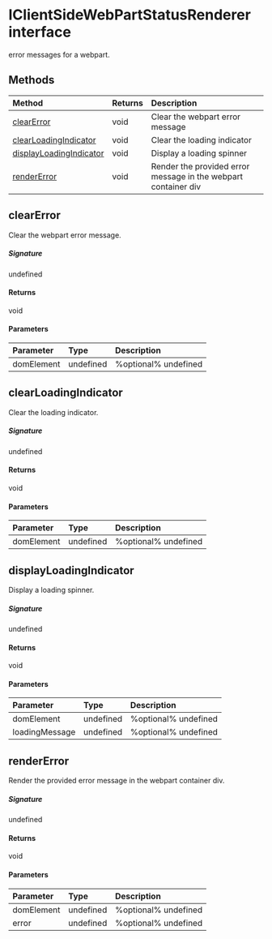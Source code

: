 # IClientSideWebPartStatusRenderer interface

error messages for a webpart.






## Methods

| Method	   |  Returns	| Description|
|:-------------|:-------|:-----------|
|[clearError](#clearerror)      |  void | Clear the webpart error message |
|[clearLoadingIndicator](#clearloadingindicator)      |  void | Clear the loading indicator |
|[displayLoadingIndicator](#displayloadingindicator)      |  void | Display a loading spinner |
|[renderError](#rendererror)      |  void | Render the provided error message in the webpart container div |



## clearError

Clear the webpart error message.

##### Signature
undefined

#### Returns
 void

#### Parameters


| Parameter	   | Type    | Description |
|:-------------|:---------------|:------------|
| domElement     | undefined | %optional% undefined |


## clearLoadingIndicator

Clear the loading indicator.

##### Signature
undefined

#### Returns
 void

#### Parameters


| Parameter	   | Type    | Description |
|:-------------|:---------------|:------------|
| domElement     | undefined | %optional% undefined |


## displayLoadingIndicator

Display a loading spinner.

##### Signature
undefined

#### Returns
 void

#### Parameters


| Parameter	   | Type    | Description |
|:-------------|:---------------|:------------|
| domElement     | undefined | %optional% undefined |
| loadingMessage     | undefined | %optional% undefined |


## renderError

Render the provided error message in the webpart container div.

##### Signature
undefined

#### Returns
 void

#### Parameters


| Parameter	   | Type    | Description |
|:-------------|:---------------|:------------|
| domElement     | undefined | %optional% undefined |
| error     | undefined | %optional% undefined |

